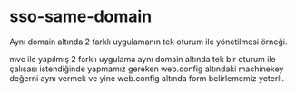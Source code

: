 # sso-same-domain
Aynı domain altında 2 farklı uygulamanın tek oturum ile yönetilmesi örneği.

mvc ile yapılmış 2 farklı uygulama aynı domain altında tek bir oturum ile çalışası istendiğinde yapmamız gereken web.config altındaki machinekey değerni aynı vermek  ve yine web.config altında form  <forms loginUrl="http://localhost:53859/Home/login" timeout="2880" /> belirlememiz yeterli.
